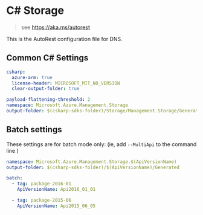 # C# Storage

> see https://aka.ms/autorest

This is the AutoRest configuration file for DNS.

## Common C# Settings

``` yaml $(csharp)
csharp:
  azure-arm: true
  license-header: MICROSOFT_MIT_NO_VERSION  
  clear-output-folder: true
```

``` yaml $(csharp) && !$(multiApi)
payload-flattening-threshold: 2
namespace: Microsoft.Azure.Management.Storage
output-folder: $(csharp-sdks-folder)/Storage/Management.Storage/Generated
```

## Batch settings
These settings are for batch mode only: (ie, add `--MultiApi` to the command line )

``` yaml $(multiApi)
namespace: Microsoft.Azure.Management.Storage.$(ApiVersionName)
output-folder: $(csharp-sdks-folder)/$(ApiVersionName)/Generated

batch:
  - tag: package-2016-01
    ApiVersionName: Api2016_01_01

  - tag: package-2015-06
    ApiVersionName: Api2015_06_05
```